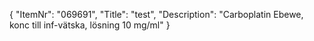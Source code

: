 {
  "ItemNr": "069691",
  "Title": "test",
  "Description": "Carboplatin Ebewe, konc till inf-vätska, lösning 10 mg/ml"
}